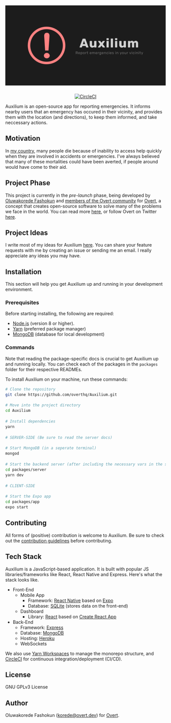 # [![Auxilium](assets/AuxiliumLogo.png)](https://overt.dev)

<p align="center">
  <a href="https://circleci.com/gh/overthq/Auxilium">
    <img src="https://circleci.com/gh/overthq/Auxilium.svg?style=svg" alt="CircleCI" />
  </a>
</p>

Auxilium is an open-source app for reporting emergencies. It informs nearby users that an emergency has occured in their vicinity, and provides them with the location (and directions), to keep them informed, and take neccessary actions.

## Motivation

In [my country](https://en.wikipedia.org/wiki/Nigeria), many people die because of inability to access help quickly when they are involved in accidents or emergencies. I've always believed that many of these mortalities could have been averted, if people around would have come to their aid.

## Project Phase

This project is currently in the _pre-launch_ phase, being developed by [Oluwakorede Fashokun](https://github/com/koredefashokun) and [members of the Overt community](https://join.slack.com/t/overt-hq/shared_invite/enQtNjg4ODQ0NzIwNjc5LTc4MDA3ZDMyNmE2MTc3ZTA1NThlNmZkMDgyYTIxNzNlMGI0N2IzYWY2OWYyNGQzMzdhYWQ0OTAyMmQxYjM2MjA) for [Overt](https://overt.dev), a concept that creates open-source software to solve many of the problems we face in the world. You can read more [here](https://medium.com/@koredefashokun/building-the-future-in-the-open-f3ac035fb412), or follow Overt on Twitter [here](https://twitter.com/overt_hq).

## Project Ideas

I write most of my ideas for Auxilium [here](https://www.notion.so/Auxilium-f55ecc60d8564af084f690c20c2a524a). You can share your feature requests with me by creating an issue or sending me an email. I really appreciate any ideas you may have.

## Installation

This section will help you get Auxilium up and running in your development environment.

### Prerequisites

Before starting installing, the following are required:

- [Node.js](https://nodejs.org) (version 8 or higher).
- [Yarn](https://yarnpkg.com) (preferred package manager)
- [MongoDB](https://mongodb.com) (database for local development)

### Commands

Note that reading the package-specific docs is crucial to get Auxilium up and running locally.
You can check each of the packages in the `packages` folder for their respective READMEs.

To install Auxilium on your machine, run these commands:

```sh
# Clone the repository
git clone https://github.com/overthq/Auxilium.git

# Move into the project directory
cd Auxilium

# Install dependencies
yarn

# SERVER-SIDE (Be sure to read the server docs)

# Start MongoDB (in a seperate terminal)
mongod

# Start the backend server (after including the necessary vars in the server's .env file)
cd packages/server
yarn dev

# CLIENT-SIDE

# Start the Expo app
cd packages/app
expo start
```

## Contributing

All forms of (positive) contribution is welcome to Auxilium. Be sure to check out the [contribution guidelines](.github/CONTRIBUTING.md) before contributing.

## Tech Stack

Auxilium is a JavaScript-based application. It is built with popular JS libraries/frameworks like React, React Native and Express. Here's what the stack looks like.

- Front-End
  - Mobile App
    - Framework: [React Native](https://facebook.github.io/react-native) based on [Expo](https://expo.io)
    - Database: [SQLite](https://sqlite.org) (stores data on the front-end)
  - Dashboard
    - Library: [React](https://facebook.github.io/react) based on [Create React App](https://facebook.github.io/create-react-app)
- Back-End
  - Framework: [Express](https://expressjs.com)
  - Database: [MongoDB](https://mongodb.com)
  - Hosting: [Heroku](https://heroku.com)
  - WebSockets

We also use [Yarn Workspaces](https://yarnpkg.com/en/docs/workspaces) to manage the monorepo structure, and [CircleCI](https://circleci.org) for continuous integration/deployment (CI/CD).

## License

GNU GPLv3 License

## Author

Oluwakorede Fashokun (<korede@overt.dev>) for [Overt](https://overt.dev).
